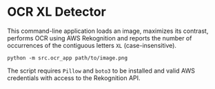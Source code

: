 # OCR XL Detector

This command-line application loads an image, maximizes its contrast,
performs OCR using AWS Rekognition and reports the number of occurrences
of the contiguous letters `XL` (case-insensitive).

```
python -m src.ocr_app path/to/image.png
```

The script requires `Pillow` and `boto3` to be installed and
valid AWS credentials with access to the Rekognition API.
